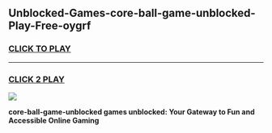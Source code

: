 
## Unblocked-Games-core-ball-game-unblocked-Play-Free-oygrf
<h3>
<a href="https://premium76.site?title=core-ball-game-unblocked&ref=22A">CLICK TO PLAY</a></h3>
<hr>

<h3>
<a href="https://premium76.site?title=core-ball-game-unblocked&ref=22A">CLICK 2 PLAY</a>
  
</h3>

<a href="https://premium76.site?title=core-ball-game-unblocked&ref=22A"><img src="https://clearcache.store/games.png"></a>


**core-ball-game-unblocked games unblocked: Your Gateway to Fun and Accessible Online Gaming**
